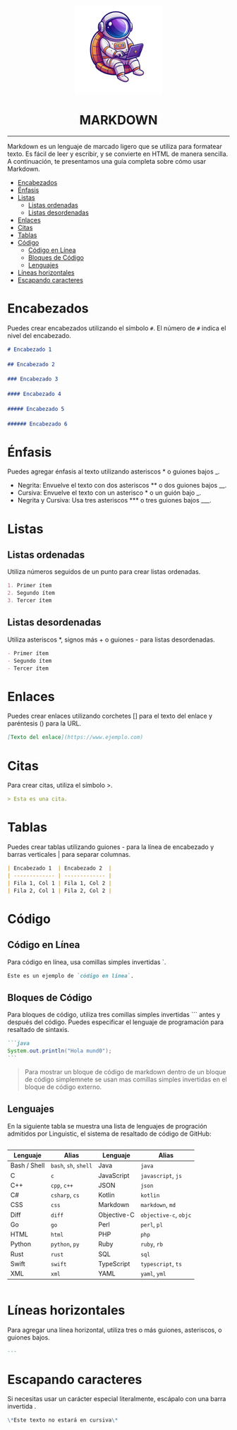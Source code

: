 <div align="center">
   <img src="./0-Assets/logo.png" alt="Descripción de la imagen" width="200px" height="200px">
   <h1>MARKDOWN</h1>
</div>

---

Markdown es un lenguaje de marcado ligero que se utiliza para formatear texto. Es fácil de leer y escribir, y se convierte en HTML de manera sencilla. A continuación, te presentamos una guía completa sobre cómo usar Markdown.

- [Encabezados](#encabezados)
- [Énfasis](#énfasis)
- [Listas](#listas)
  - [Listas ordenadas](#listas-ordenadas)
  - [Listas desordenadas](#listas-desordenadas)
- [Enlaces](#enlaces)
- [Citas](#citas)
- [Tablas](#tablas)
- [Código](#código)
  - [Código en Línea](#código-en-línea)
  - [Bloques de Código](#bloques-de-código)
  - [Lenguajes](#lenguajes)
- [Líneas horizontales](#líneas-horizontales)
- [Escapando caracteres](#escapando-caracteres)

# Encabezados

Puedes crear encabezados utilizando el símbolo `#`. El número de `#` indica el nivel del encabezado.

```markdown
# Encabezado 1

## Encabezado 2

### Encabezado 3

#### Encabezado 4

##### Encabezado 5

###### Encabezado 6
```

# Énfasis

Puedes agregar énfasis al texto utilizando asteriscos \* o guiones bajos \_.

- Negrita: Envuelve el texto con dos asteriscos \*\* o dos guiones bajos \_\_.
- Cursiva: Envuelve el texto con un asterisco \* o un guión bajo \_.
- Negrita y Cursiva: Usa tres asteriscos \*\*\* o tres guiones bajos \_\_\_.

# Listas

## Listas ordenadas

Utiliza números seguidos de un punto para crear listas ordenadas.

```markdown
1. Primer ítem
2. Segundo ítem
3. Tercer ítem
```

## Listas desordenadas

Utiliza asteriscos \*, signos más + o guiones - para listas desordenadas.

```markdown
- Primer ítem
- Segundo ítem
- Tercer ítem
```

# Enlaces

Puedes crear enlaces utilizando corchetes [] para el texto del enlace y paréntesis () para la URL.

```markdown
[Texto del enlace](https://www.ejemplo.com)
```

# Citas

Para crear citas, utiliza el símbolo >.

```markdown
> Esta es una cita.
```

# Tablas

Puedes crear tablas utilizando guiones - para la línea de encabezado y barras verticales | para separar columnas.

```markdown
| Encabezado 1  | Encabezado 2  |
| ------------- | ------------- |
| Fila 1, Col 1 | Fila 1, Col 2 |
| Fila 2, Col 1 | Fila 2, Col 2 |
```

# Código

## Código en Línea

Para código en línea, usa comillas simples invertidas `.

```markdown
Este es un ejemplo de `código en línea`.
```

## Bloques de Código

Para bloques de código, utiliza tres comillas simples invertidas ``` antes y después del código. Puedes especificar el lenguaje de programación para resaltado de sintaxis.

````markdown
```java
System.out.println("Hola mund0");
```
````

> Para mostrar un bloque de código de markdown dentro de un bloque de código simplemnete se usan mas comillas simples invertidas en el bloque de código externo.

## Lenguajes

En la siguiente tabla se muestra una lista de lenguajes de progración admitidos por Linguistic, el sistema de resaltado de código de GitHub:

<div style="display: flex; justify-content: center;">

| Lenguaje     | Alias                 | Lenguaje    | Alias                 |
| ------------ | --------------------- | ----------- | --------------------- |
| Bash / Shell | `bash`, `sh`, `shell` | Java        | `java`                |
| C            | `c`                   | JavaScript  | `javascript`, `js`    |
| C++          | `cpp`, `c++`          | JSON        | `json`                |
| C#           | `csharp`, `cs`        | Kotlin      | `kotlin`              |
| CSS          | `css`                 | Markdown    | `markdown`, `md`      |
| Diff         | `diff`                | Objective-C | `objective-c`, `objc` |
| Go           | `go`                  | Perl        | `perl`, `pl`          |
| HTML         | `html`                | PHP         | `php`                 |
| Python       | `python`, `py`        | Ruby        | `ruby`, `rb`          |
| Rust         | `rust`                | SQL         | `sql`                 |
| Swift        | `swift`               | TypeScript  | `typescript`, `ts`    |
| XML          | `xml`                 | YAML        | `yaml`, `yml`         |

</div>

# Líneas horizontales

Para agregar una línea horizontal, utiliza tres o más guiones, asteriscos, o guiones bajos.

```markdown
---
```

# Escapando caracteres

Si necesitas usar un carácter especial literalmente, escápalo con una barra invertida \.

```markdown
\*Este texto no estará en cursiva\*
```
